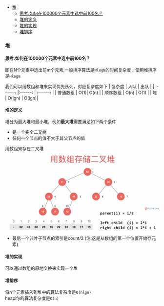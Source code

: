 <!-- TOC -->

- [堆](#堆)
    - [思考:如何在100000个元素中选中前100名？](#思考如何在100000个元素中选中前100名)
    - [堆的定义](#堆的定义)
    - [堆的实现](#堆的实现)
    - [堆排序](#堆排序)

<!-- /TOC -->

### 堆
#### 思考:如何在100000个元素中选中前100名？
即在N个元素中选出前m个元素,一般排序算法是`NlogN`的时间复杂度，使用堆排序是`Nlogm`   

我们可以用数组和堆来实现优先队列，对应复杂度如下
| 复杂度 | 入队 | 出队 |
| :------: |:------: | :------: |
| 普通数组 | O(1)| O(n) |
| 顺序数组 | O(n) | O(1) |
| 堆 | O(lgn) | O(lgn)|


#### 堆的定义
堆分为最大堆和最小堆，例如**最大堆**需要满足如下两个条件
- 是一个完全二叉树
- 任何一个节点的值不大于其父节点的值

用数组来存在二叉堆   
![](pics/2020-02-26-21-23-16.png)
- 最后一个非叶子节点的索引是count/2  (注:这是从数组的第一个位置开始存元素)


#### 堆的实现

可以通过数组的原地交换来实现一个堆   


#### 堆排序

将n个元素插入到堆中的算法复杂度是`O(nlgn)`  
heapify的算法复杂度是`O(n)`

